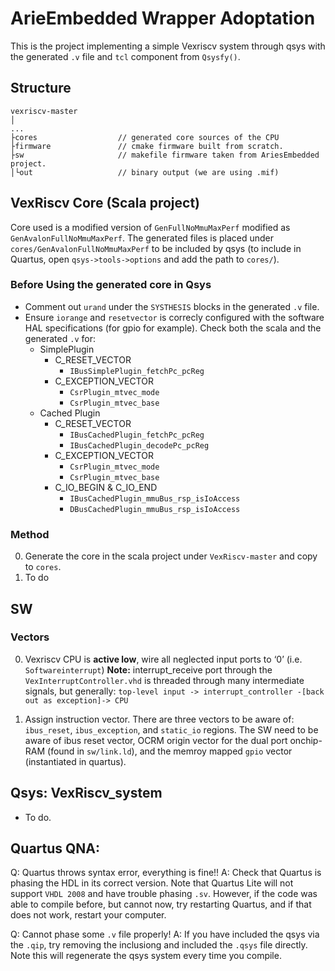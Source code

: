 # ArieEmbedded Wrapper Adoptation

This is the project implementing a simple Vexriscv system through qsys with the generated `.v` file and `tcl` component from `Qsysfy()`.

## Structure

```
vexriscv-master
│
...
├cores                  // generated core sources of the CPU
├firmware               // cmake firmware built from scratch. 
├sw                     // makefile firmware taken from AriesEmbedded project.
│└out                   // binary output (we are using .mif)
```

## VexRiscv Core (Scala project)

Core used is a modified version of `GenFullNoMmuMaxPerf` modified as `GenAvalonFullNoMmuMaxPerf`. The generated files is placed under `cores/GenAvalonFullNoMmuMaxPerf` to be included by qsys (to include in Quartus, open `qsys->tools->options` and add the path to `cores/`).

### Before Using the generated core in Qsys

- Comment out `urand` under the `SYSTHESIS` blocks in the generated `.v` file. 
- Ensure `iorange` and `resetvector` is correcly configured with the software HAL specifications (for gpio for example). Check both the scala and the generated `.v` for:
  - SimplePlugin
    - C_RESET_VECTOR
      - `IBusSimplePlugin_fetchPc_pcReg`
    - C_EXCEPTION_VECTOR
      - `CsrPlugin_mtvec_mode`
      - `CsrPlugin_mtvec_base`
  - Cached Plugin
    - C_RESET_VECTOR
      - `IBusCachedPlugin_fetchPc_pcReg`
      - `IBusCachedPlugin_decodePc_pcReg`
    - C_EXCEPTION_VECTOR
      - `CsrPlugin_mtvec_mode`
      - `CsrPlugin_mtvec_base`
    - C_IO_BEGIN & C_IO_END
      - `IBusCachedPlugin_mmuBus_rsp_isIoAccess`
      - `DBusCachedPlugin_mmuBus_rsp_isIoAccess`

### Method

0. Generate the core in the scala project under `VexRiscv-master` and copy to `cores`.
1. To do

## SW

### Vectors

0) Vexriscv CPU is **active low**, wire all neglected input ports to ‘0’ (i.e. `Softwareinterrupt`)
    **Note:** interrupt_receive port through the `VexInterruptController.vhd` is threaded through many intermediate signals, but generally: `top-level input -> interrupt_controller -[back out as exception]-> CPU`

1) Assign instruction vector. There are three vectors to be aware of: `ibus_reset`, `ibus_exception`, and `static_io` regions. The SW need to be aware of ibus reset vector, OCRM origin vector for the dual port onchip-RAM (found in `sw/link.ld`), and the memroy mapped `gpio` vector (instantiated in quartus).

## Qsys: VexRiscv_system

- To do.

## Quartus QNA:

Q: Quartus throws syntax error, everything is fine!!
A: Check that Quartus is phasing the HDL in its correct version. Note that Quartus Lite will not support `VHDL 2008` and have trouble phasing `.sv`. However, if the code was able to compile before, but cannot now, try restarting Quartus, and if that does not work, restart your computer.

Q: Cannot phase some `.v` file properly!
A: If you have included the qsys via the `.qip`, try removing the inclusiong and included the `.qsys` file directly. Note this will regenerate the qsys system every time you compile.